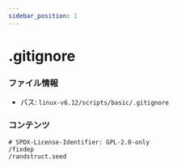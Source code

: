 ```yaml
---
sidebar_position: 1
---
```

# .gitignore

### ファイル情報

- パス: `linux-v6.12/scripts/basic/.gitignore`

### コンテンツ

```gitignore
# SPDX-License-Identifier: GPL-2.0-only
/fixdep
/randstruct.seed

```
